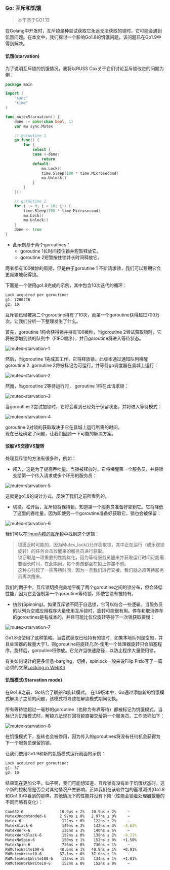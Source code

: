 ### Go: 互斥和饥饿

> 本于基于GO1.13

在Golang中开发时，互斥锁是种尝试获取它永远无法获取的锁时，它可能会遇到饥饿问题。在本文中，我们探讨一个影响Go1.8的饥饿问题，该问题已在Go1.9中得到解决。  

#### 饥饿(starvation)

为了说明互斥锁的饥饿情况，我将以RUSS Cox关于它们讨论互斥锁改进的问题为例：  
```go
package main

import (
	"sync"
	"time"
)

func mutexStarvation() {
	done := make(chan bool, 1)
	var mu sync.Mutex

	// goroutine 1
	go func() {
		for {
			select {
			case <-done:
				return
			default:
				mu.Lock()
				time.Sleep(100 * time.Microsecond)
				mu.Unlock()
			}
		}
	}()

	// goroutine 2
	for i := 0; i < 10; i++ {
		time.Sleep(100 * time.Microsecond)
		mu.Lock()
		mu.Unlock()
	}
	done <- true
}
```  
- 此示例基于两个goroutines：  
	- goroutine 1长时间按住锁并短暂释放它。
	- goroutine 2短暂按住锁并长时间释放它。 

两者都有100微妙的周期，但是由于goroutine 1 不断请求锁，我们可以预期它会更频繁地获得锁。  

下面是一个使用go1.8完成的示例，其中包含10次迭代的循环：  
```bash
Lock acquired per goroutine:
g1: 7200216
g2: 10
```
互斥锁已经被第二个goroutine持有了10次，而第一个goroutine获得超过700万次。让我们分析一下整理发生了什么。  

首先，goroutine 1将会获得锁并持有100微秒，当goroutine 2尝试获取锁时，它将被添加到锁的队列中（FIFO顺序），并且goroutine将进入等待状态。   

![mutex-starvation-1](../../img/mutex-starvation-1.png)  

然后，当goroutine 1完成其工作，它将释放锁。此版本通过通知队列唤醒goroutine 2. goroutine 2将被标记为可运行，并等待go调度器在县城上运行：  

![mutex-starvation-2](../../img/mutex-starvation-2.png)  

然而，当goroutine 2等待运行时， goroutine 1将在此请求锁：

![mutex-starvation-3](../../img/mutex-starvation-3.png)  

当goroutine 2尝试加锁时，它将会看到已经处于保留状态，并将进入等待模式：  


![mutex-starvation-4](../../img/mutex-starvation-4.png)  

goroutine 2对锁的获取取决于它在县城上运行所需的时间。  
现在已经确定了问题，让我们回顾一下可能的解决方案。  


#### 驳船VS交接VS旋转
处理互斥锁的方法有很多种，例如：  
- 闯入，这是为了提高吞吐量。当锁被释放时，它将唤醒第一个服务员，并将锁交给第一个传入请求或多个环形的服务员：  

![mutex-starvation-5](../../img/mutex-starvation-5.png)  

这就是go1.8的设计方式，反映了我们之前所看到的。  

- 切换。松开后，互斥锁将保持锁，知道第一个服务员准备好拿到它。它将降低了这里的吞吐量，因为即使另一个goroutine准备好获取它，锁也会被保留：  

![mutex-starvation-6](../../img/mutex-starvation-6.png)  

我们可以在[linux内核的互斥锁](https://git.kernel.org/pub/scm/linux/kernel/git/stable/linux.git/commit/?id=9d659ae14b545c4296e812c70493bfdc999b5c1c)中找到这个逻辑： 

> 锁匮乏时可能的，因为Mutex_lock()允许窃取锁，其中正在运行（或乐观锁旋转）的任务会击败醒来的服务员进行获取。  
> 锁窃取是一项重要的性能优化，因为等待服务员醒来并获取运行时间可能需要很长时间，在此期间，每个男孩都会在锁上停滞不前。  
> 这种心引起了一些等待时间，因为一旦我们进行交接，我们就必须等待服务员再次醒来。  

我们的例子中，互斥锁切换完美地平衡了两个goroutine之间的锁分布，但会降低性能，因为它会强制第一个goroutine等待锁，即使它没有被持有。   
- 纺纱(Spinning)。如果互斥锁不同于自选锁，它可以结合一些逻辑。当服务员的队列为空或应用程序大量使用互斥锁时，旋转可能很有用。停车和取消停车的goroutines是有成本的，并且可能比仅仅旋转等待下一次锁获取要慢：  


![mutex-starvation-7](../../img/mutex-starvation-7.png)  

Go1.8也使用了这种策略。当尝试获取已经持有的锁时，如果本地队列是空的，并且处理器的数量大于1，则goroutine将旋转几次-使用一个处理器旋转只会阻塞程序。旋转后，goroutine将停放。它允许当快速路径，以防止程序大量使用锁。  

有关如何设计的更多信息-barging，切换，spinlock一般来说Filip Pizlo写了一篇必须的文章[Locking in WebKit](https://webkit.org/blog/6161/locking-in-webkit/)


#### **饥饿模式**(Starvation mode)  
在Go1.9之前，Go结合了驳船和旋转模式。 在1.9版本中，Go通过添加新的饥饿模式解决了之前的问题，该模式将导致在解锁模式期间切换。  

所有等待锁超过一毫秒的goroutine（也称为有界等待）都被标记为饥饿模式。当标记为饥饿模式时，解锁方法现在回将锁直接交给第一个服务员。工作流程如下：  

![mutex-starvation-8](../../img/mutex-starvation-8.png)  

在饥饿模式下，旋转也会被停用，因为传入的goroutines将没有任何机会获得为下一个服务员保留的锁。  

让我们使用Go1.9和新的饥饿模式运行前面的示例：  
```bash
Lock acquired per goroutine:
g1: 57
g2: 10
```
结果现在更加公平。仙子啊，我们可能想知道，互斥锁有没有处于饥饿状态时，这个新的控制层是否会对其他情况产生影响。正如我们在该软件包的基准测试(Go1.8和Go1.9)中看到的那样，其他情况下的性能并没有下降（性能会锁着处理器数量的不同而略有变化）：  
```bash
Cond32-6                10.9µs ± 2%   10.9µs ± 2%     ~
MutexUncontended-6      2.97ns ± 0%   2.97ns ± 0%     ~
Mutex-6                  122ns ± 6%    122ns ± 2%     ~
MutexSlack-6             149ns ± 3%    142ns ± 3%   -4.63%
MutexWork-6              136ns ± 3%    140ns ± 5%     ~
MutexWorkSlack-6         152ns ± 0%    138ns ± 2%   -9.21%
MutexNoSpin-6            150ns ± 1%    152ns ± 0%   +1.50%
MutexSpin-6              726ns ± 0%    730ns ± 1%     ~
RWMutexWrite100-6       40.6ns ± 1%   40.9ns ± 1%   +0.91%
RWMutexWrite10-6        37.1ns ± 0%   37.0ns ± 1%     ~
RWMutexWorkWrite100-6    133ns ± 1%    134ns ± 1%   +1.01%
RWMutexWorkWrite10-6     152ns ± 0%    152ns ± 0%     ~
```




